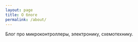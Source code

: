 ```yaml
---
layout: page
title: О блоге
permalink: /about/
---
```


Блог про микроконтроллеры, электронику, схемотехнику.